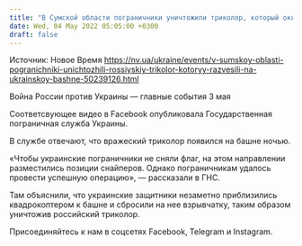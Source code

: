 ```yaml
---
title: "В Сумской области пограничники уничтожили триколор, который оккупанты развесили на украинской башне — видео"
date: Wed, 04 May 2022 05:05:00 +0300
draft: false
---
```

Источник: Новое Время https://nv.ua/ukraine/events/v-sumskoy-oblasti-pogranichniki-unichtozhili-rossiyskiy-trikolor-kotoryy-razvesili-na-ukrainskoy-bashne-50239126.html


Война России против Украины — главные события 3 мая

Соответсвующее видео в Facebook опубликовала Государственная пограничная служба Украины.

В службе отвечают, что вражеский триколор появился на башне ночью.

«Чтобы украинские пограничники не сняли флаг, на этом направлении разместились позиции снайперов. Однако пограничникам удалось провести успешную операцию», — рассказали в ГНС.

Там объяснили, что украинские защитники незаметно приблизились квадрокоптером к башне и сбросили на нее взрывчатку, таким образом уничтожив российский триколор.

Присоединяйтесь к нам в соцсетях Facebook, Telegram и Instagram.
